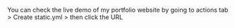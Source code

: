 You can check the live demo of my portfolio website by going to actions tab > Create static.yml > then click the URL
